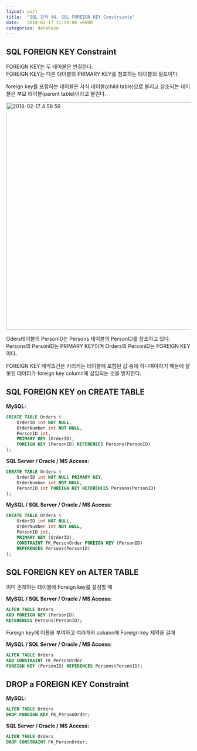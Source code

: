 ```yaml
---
layout: post
title:  "SQL 강좌 44. SQL FOREIGN KEY Constraints"
date:   2018-02-17 11:50:00 +0900
categories: database
---
```


## SQL FOREIGN KEY Constraint

FOREIGN KEY는 두 테이블은 연결한다.  
FOREIGN KEY는 다른 테이블의 PRIMARY KEY를 참조하는 테이블의 필드이다.

foreign key를 포함하는 테이블은 자식 테이블(child table)으로 불리고 참조되는 테이블은 부모 테이블(parent table)이라고 불린다.

<img width="619" alt="2018-02-17 4 58 59" src="https://user-images.githubusercontent.com/33015649/36339219-e3c1c048-1403-11e8-9a06-2d0bee55662c.png">

Oders테이블의 PersonID는 Persons 테이블의 PersonID를 참조하고 있다.
Persons의 PersonID는 PRIMARY KEY이며 Orders의 PersonID는 FOREIGN KEY이다.

FOREIGN KEY 제약조건은 카리키는 테이블에 포함된 값 중에 하나여야하기 때문에 잘못된 데이터가 foreign key column에 삽입되는 것을 방지한다.

## SQL FOREIGN KEY on CREATE TABLE

**MySQL:**

```sql
CREATE TABLE Orders (
    OrderID int NOT NULL,
    OrderNumber int NOT NULL,
    PersonID int,
    PRIMARY KEY (OrderID),
    FOREIGN KEY (PersonID) REFERENCES Persons(PersonID)
);
```

**SQL Server / Oracle / MS Access:**

```sql
CREATE TABLE Orders (
    OrderID int NOT NULL PRIMARY KEY,
    OrderNumber int NOT NULL,
    PersonID int FOREIGN KEY REFERENCES Persons(PersonID)
);
```

**MySQL / SQL Server / Oracle / MS Access:**

```sql
CREATE TABLE Orders (
    OrderID int NOT NULL,
    OrderNumber int NOT NULL,
    PersonID int,
    PRIMARY KEY (OrderID),
    CONSTRAINT FK_PersonOrder FOREIGN KEY (PersonID)
    REFERENCES Persons(PersonID)
);
```

## SQL FOREIGN KEY on ALTER TABLE

이미 존재하는 테이블에 Foreign key를 설정할 때

**MySQL / SQL Server / Oracle / MS Access:**

```sql
ALTER TABLE Orders
ADD FOREIGN KEY (PersonID) 
REFERENCES Persons(PersonID);
```

Foreign key에 이름을 부여하고 여러개의 column에 Foreign key 제약을 걸때

**MySQL / SQL Server / Oracle / MS Access:**

```sql
ALTER TABLE Orders
ADD CONSTRAINT FK_PersonOrder
FOREIGN KEY (PersonID) REFERENCES Persons(PersonID);
```

## DROP a FOREIGN KEY Constraint

**MySQL:**

```sql
ALTER TABLE Orders
DROP FOREIGN KEY FK_PersonOrder;
```

**SQL Server / Oracle / MS Access:**

```sql
ALTER TABLE Orders
DROP CONSTRAINT FK_PersonOrder;
```


